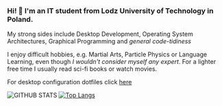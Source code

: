 <!--### :warning: Caution! Caution! ReadMe under construction! :construction:-->

### Hi! 👋 I'm an IT student from Lodz University of Technology in Poland.

My strong sides include Desktop Development, Operating System Architectures, Graphical Programming and _general code-tidiness_

I enjoy difficult hobbies, e.g. Martial Arts, Particle Physics or Language Learning, even though _I wouldn't consider myself any expert_.
For a lighter free time I usually read sci-fi books or watch movies.

For desktop configuration dotfiles click [here](https://github.com/mat-kubiak/Dots)

![GITHUB STATS](https://github-readme-stats.vercel.app/api?username=mat-kubiak&show_icons=true&theme=github_dark&hide_border=true&hide=issues)
[![Top Langs](https://github-readme-stats.vercel.app/api/top-langs/?username=mat-kubiak&layout=compact&theme=github_dark&hide_border=true)](https://github.com/anuraghazra/github-readme-stats)
